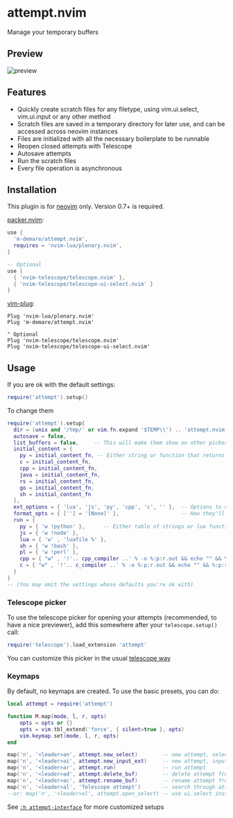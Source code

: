 # attempt.nvim

Manage your temporary buffers

## Preview
![preview](https://user-images.githubusercontent.com/34817965/167322611-cd4d7b8c-e041-4c57-a2ba-9c214c250411.gif)

## Features
- Quickly create scratch files for any filetype, using vim.ui.select, vim.ui.input or
  any other method
- Scratch files are saved in a temporary directory for later use, and can be accessed
  across neovim instances
- Files are initialized with all the necessary boilerplate to be runnable
- Reopen closed attempts with Telescope
- Autosave attempts
- Run the scratch files
- Every file operation is asynchronous

## Installation
This plugin is for [neovim](https://neovim.io/) only. Version 0.7+ is required.

[packer.nvim](https://github.com/wbthomason/packer.nvim):
```lua
use {
  'm-demare/attempt.nvim',
  requires = 'nvim-lua/plenary.nvim',
}

-- Optional
use {
  { 'nvim-telescope/telescope.nvim' },
  { 'nvim-telescope/telescope-ui-select.nvim' }
}
```

[vim-plug](https://github.com/junegunn/vim-plug):
```vim
Plug 'nvim-lua/plenary.nvim'
Plug 'm-demare/attempt.nvim'

" Optional
Plug 'nvim-telescope/telescope.nvim'
Plug 'nvim-telescope/telescope-ui-select.nvim'
```

## Usage

If you are ok with the default settings:
```lua
require('attempt').setup()
```

To change them
```lua
require('attempt').setup{
  dir = (unix and '/tmp/' or vim.fn.expand '$TEMP\\') .. 'attempt.nvim' .. path_separator,
  autosave = false,
  list_buffers = false,     -- This will make them show on other pickers (like :Telescope buffers)
  initial_content = {
    py = initial_content_fn, -- Either string or function that returns the initial content
    c = initial_content_fn,
    cpp = initial_content_fn,
    java = initial_content_fn,
    rs = initial_content_fn,
    go = initial_content_fn,
    sh = initial_content_fn
  },
  ext_options = { 'lua', 'js', 'py', 'cpp', 'c', '' },  -- Options to choose from
  format_opts = { [''] = '[None]' },                    -- How they'll look
  run = {
    py = { 'w !python' },      -- Either table of strings or lua functions
    js = { 'w !node' },
    lua = { 'w' , 'luafile %' },
    sh = { 'w !bash' },
    pl = { 'w !perl' },
    cpp = { "w" , '!'.. cpp_compiler ..' % -o %:p:r.out && echo "" && %:p:r.out'},
    c = { "w" , '!'.. c_compiler ..' % -o %:p:r.out && echo "" && %:p:r.out'},
  }
}
-- (You may omit the settings whose defaults you're ok with)
```

### Telescope picker
To use the telescope picker for opening your attempts (recommended, to have a nice
previewer), add this somewhere after your `telescope.setup()` call:
```lua
require('telescope').load_extension 'attempt'
```
You can customize this picker in the usual [telescope
way](https://github.com/nvim-telescope/telescope.nvim#customization)

### Keymaps
By default, no keymaps are created. To use the basic presets, you can do:

```lua
local attempt = require('attempt')

function M.map(mode, l, r, opts)
    opts = opts or {}
    opts = vim.tbl_extend('force', { silent=true }, opts)
    vim.keymap.set(mode, l, r, opts)
end

map('n', '<leader>an', attempt.new_select)        -- new attempt, selecting extension
map('n', '<leader>ai', attempt.new_input_ext)     -- new attempt, inputing extension
map('n', '<leader>ar', attempt.run)               -- run attempt
map('n', '<leader>ad', attempt.delete_buf)        -- delete attempt from current buffer
map('n', '<leader>ac', attempt.rename_buf)        -- rename attempt from current buffer
map('n', '<leader>al', 'Telescope attempt')       -- search through attempts
--or: map('n', '<leader>al', attempt.open_select) -- use ui.select instead of telescope
```

See [`:h
attempt-interface`](https://github.com/m-demare/attempt.nvim/tree/main/doc/attempt.txt)
for more customized setups


